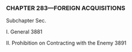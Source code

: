 ### **CHAPTER 283—FOREIGN ACQUISITIONS** ###

Subchapter Sec.

I. General 3881

II. Prohibition on Contracting with the Enemy 3891
